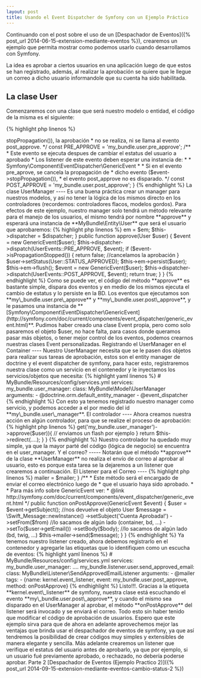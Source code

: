```yaml
---
layout: post
title: Usando el Event Dispatcher de Symfony con un Ejemplo Práctico
---
```


Continuando con el post sobre el uso de un [Despachador de Eventos]({% post_url 2014-06-15-extension-mediante-eventos %}), crearemos un ejemplo que permita mostrar como podemos usarlo cuando desarrollamos con Symfony.

La idea es aprobar a ciertos usuarios en una aplicación luego de que estos se han registrado, además, al realizar la aprobación se quiere que le llegue un correo a dicho usuario informandole que su cuenta ha sido habilitada.

La clase User
----

Comenzaremos con una clase que será nuestro modelo o entidad, el código de la misma es el siguiente:

{% highlight php linenos %}
<?php

namespace MyBundle\Entity;

class User
{
    protected $name;
    protected $email;
    protected $status;

    // ...getters y setters
}

{% endhighlight %}

La clase UserEvents
----
Esta clase simplemente contendrá constantes que nos ayudarán a documentar los eventos y nos permitirán usar dichas constantes en vez de strings al despachar eventos, lo que ayuda a minimizar los errores al tipear.

{% highlight php linenos %}
<?php

namespace MyBundle;

final class UserEvents
{
    /**
     * Este evento se ejecuta antes de cambiar el estatus del usuario a aprobado
     * Los listener de este evento deben esperar una instancia de:
     * 
     * Symfony\Component\EventDispatcher\GenericEvent
     * 
     * Si alguno de los listener cancela la propagación del 
     * evento ($event->stopPropagation()), la aprobación
     * no se realiza, ni se llama al evento post_approve.
     */
    const PRE_APPROVE = 'my_bundle.user.pre_approve';

    /**
     * Este evento se ejecuta despues de cambiar el estatus del usuario a aprobado
     * Los listener de este evento deben esperar una instancia de:
     * 
     * Symfony\Component\EventDispatcher\GenericEvent
     * 
     * Si en el evento pre_aprove, se cancela la propagación de 
     * dicho evento ($event->stopPropagation()),
     * el evento post_approve no es disparado.
     */
    const POST_APPROVE = 'my_bundle.user.post_approve';
}

{% endhighlight %}

La clase UserManager
----
Es una buena práctica crear un manager para nuestros modelos, y así no tener la lógica de los mismos directo en los controladores (recordemos: controladores flacos, modelos gordos).

Para efectos de este ejemplo, nuestro manager solo tendrá un método relevante para el manejo de los usuarios, el mismo tendrá por nombre **approve** y esperará una instancia de **MyBundle\Entity\User** que será el usuario que aprobaremos:

{% highlight php linenos %}
<?php

namespace MyBundle\Model;

use MyBundle\UserEvents;
use MyBundle\Entity\User;
use Doctrine\ORM\EntityManager;
use Symfony\Component\EventDispatcher\GenericEvent;
use Symfony\Component\EventDispatcher\EventDispatcherInterface;

class UserManager
{
    protected $em;

    protected $dispatcher;

    public function __construct(EntityManager $em, EventDispatcherInterface $dispatcher)
    {
        $this->em = $em;
        $this->dispatcher = $dispatcher;
    }

    public function approve(User $user)
    {
        $event = new GenericEvent($user);
        $this->dispatcher->dispatch(UserEvents::PRE_APPROVE, $event);

        if ($event->isPropagationStopped()) {
            return false; //cancelamos la aprobación
        }

        $user->setStatus(User::STATUS_APPROVED);
        $this->em->persist($user);
        $this->em->flush();

        $event = new GenericEvent($user);
        $this->dispatcher->dispatch(UserEvents::POST_APPROVE, $event);

        return true;
    }
}

{% endhighlight %}

Como se puede ver, el código del método **approve** es bastante simple, dispara dos eventos y en medio de los mismos ejecuta el cambio de estatus y lo persiste en la BD. 

Los eventos que ejecutamos son **my\_bundle.user.pre\_approve** y **my\_bundle.user.post\_approve**, y le pasamos una instancia de **[Symfony\Component\EventDispatcher\GenericEvent](http://symfony.com/doc/current/components/event_dispatcher/generic_event.html)**. Pudimos haber creado una clase Event propia, pero como solo pasaremos el objeto $user, no hace falta, para casos donde queramos pasar más objetos, o tener mejor control de los eventos, podemos crearnos nuestras clases Event personalizadas.

Registrando el UserManager en el Container
----

Nuestro UserManager necesita que se le pasen dos objetos para realizar sus tareas de aprobación, estos son el entity manager de doctrine y el event dispatcher de symfony, para hacer esto, registraremos nuestra clase como un servicio en el contenedor y le inyectamos los servicios/objetos que necesita:

{% highlight yaml linenos %}
#  MyBundle/Resources/config/services.yml
services:
    my_bundle.user_manager:
        class: MyBundle\Model\UserManager
        arguments:
            - @doctrine.orm.default_entity_manager
            - @event_dispatcher
{% endhighlight %}

Con esto ya tenemos registrado nuestro manager como servicio, y podemos acceder a el por medio del id **my\_bundle.user\_manager**.

El controlador
----
Ahora creamos nuestra acción en algún controlador, para que se realize el proceso de aprobación:

{% highlight php linenos %}
<?php

namespace MyBundle\Controller;

use MyBundle\Entity\User;
use Sensio\Bundle\FrameworkExtraBundle\Configuration\ParamConverter;
use Symfony\Bundle\FrameworkBundle\Controller\Controller;

class UserController extends Controller
{
    /**
     * @ParamConverter("user", class="MyBundle:user") usamos anotaciones :)
     *
     * @link http://symfony.com/doc/master/bundles/SensioFrameworkExtraBundle/annotations/converters.html
     */
    public function approveAction(User $user)
    {
        if($this->get('my_bundle.user_manager')->approve($user)){
            // enviamos un flash por ejemplo
        }

        return $this->redirect(....);
    }
}
{% endhighlight %}

Nuestro controlador ha quedado muy simple, ya que la mayor parté del código (lógica de negocio) se encuentra en el user_manager.

Y el correo?
-----
Notarán que el método **approve** de la clase **UserManager** no realiza el envío de correo al aprobar al usuario, esto es porque esta tarea se la dejaremos a un listener que crearemos a continuación.

El Listener para el Correo
----

{% highlight php linenos %}
<?php

namespace MyBundle\Listener;

use Symfony\Component\EventDispatcher\GenericEvent;

class SendApprovedEmailListener
{
    protected $mailer;

    public function __construct($mailer)
    {
        $this->mailer = $mailer;
    }

    /**
     * Este método será el encargado de enviar el correo electrónico luego de
     * que el usuario haya sido aprobado.
     *
     * Para más info sobre GenericEvent ver:
     * @link http://symfony.com/doc/current/components/event_dispatcher/generic_event.html
     */
    public function onPostApprove(GenericEvent $event)
    {
        $user = $event->getSubject(); //nos devuelve el objeto User

        $message = \Swift_Message::newInstance()
            ->setSubject('Cuenta Aprobada!')
            ->setFrom($from) //lo sacamos de algún lado (container, bd, ...)
            ->setTo($user->getEmail())
            ->setBody($body); //lo sacamos de algún lado (bd, twig, ...)

        $this->mailer->send($message);
    }
}
{% endhighlight %}

Ya tenemos nuestro listener creado, ahora debemos registrarlo en el contenedor y agregarle las etiquetas que lo identifiquen como un escucha de eventos:

{% highlight yaml linenos %}
#  MyBundle/Resources/config/services.yml
services:
  my_bundle.user_manager:
   ....

  my_bundle.listener.user.send_approved_email:
    class: MyBundle\Listener\SendApprovedEmailListener
    arguments:
        - @mailer
    tags:
      - {name: kernel.event_listener, event: my_bundle.user.post_approve, method: onPostApprove}
{% endhighlight %}

Listo!!!. Gracias a la etiqueta **kernel.event\_listener** de symfony, nuestra clase está escuchando el evento **my\_bundle.user.post\_approve**, y cuando el mismo sea disparado en el UserManager al aprobar, el método **onPostApprove** del listener será invocado y se enviará el correo. Todo esto sin haber tenido que modificar el código de aprobación de usuarios.

Espero que este ejemplo sirva para que de ahora en adelante aprovechemos mejor las ventajas que brinda usar el despachador de eventos de symfony, ya que así tendremos la posibilidad de crear códigos muy simples y extensibles de manera elegante y sencilla.

Más adelante crearemos un listener que verifique el estatus del usuario antes de aprobarlo, ya que por ejemplo, si un usuario fué previamente aprobado, o rechazado, no debería poderse aprobar.

Parte 2	[Despachador de Eventos (Ejemplo Practico 2)]({% post_url 2014-09-15-extension-mediante-eventos-cambio-status-2 %})